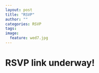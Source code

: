 ```yaml
---
layout: post
title: "RSVP"
author: ""
categories: RSVP
tags:
image:
  feature: wed7.jpg
---
```


# RSVP link underway!